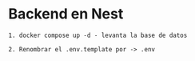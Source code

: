 # Backend en Nest

```
1. docker compose up -d - levanta la base de datos
```

```
2. Renombrar el .env.template por -> .env
```